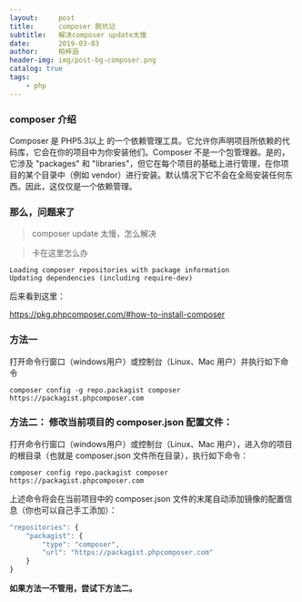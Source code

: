 ```yaml
---
layout:     post
title:      composer 脱坑记
subtitle:   解决composer update太慢
date:       2019-03-03
author:     柏梓涵
header-img: img/post-bg-composer.png
catalog: true
tags:
    - php
---
```


### composer 介绍

Composer 是 PHP5.3以上 的一个依赖管理工具。它允许你声明项目所依赖的代码库，它会在你的项目中为你安装他们。Composer 不是一个包管理器。是的，它涉及 "packages" 和 "libraries"，但它在每个项目的基础上进行管理，在你项目的某个目录中（例如 vendor）进行安装。默认情况下它不会在全局安装任何东西。因此，这仅仅是一个依赖管理。


### 那么，问题来了

> composer update 太慢，怎么解决

> 卡在这里怎么办

```
Loading composer repositories with package information
Updating dependencies (including require-dev)
```

后来看到这里：

https://pkg.phpcomposer.com/#how-to-install-composer

### 方法一

打开命令行窗口（windows用户）或控制台（Linux、Mac 用户）并执行如下命令

```
composer config -g repo.packagist composer https://packagist.phpcomposer.com
```


### 方法二： 修改当前项目的 composer.json 配置文件：

打开命令行窗口（windows用户）或控制台（Linux、Mac 用户），进入你的项目的根目录（也就是 composer.json 文件所在目录），执行如下命令：

```
composer config repo.packagist composer https://packagist.phpcomposer.com
```

上述命令将会在当前项目中的 composer.json 文件的末尾自动添加镜像的配置信息（你也可以自己手工添加）：

```js
"repositories": {
    "packagist": {
        "type": "composer",
        "url": "https://packagist.phpcomposer.com"
    }
}
```

**如果方法一不管用，尝试下方法二。**
